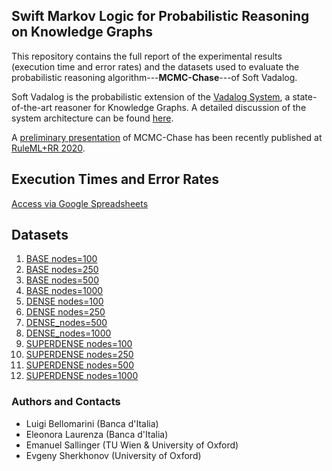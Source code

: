 ## Swift Markov Logic for Probabilistic Reasoning on Knowledge Graphs

This repository contains the full report of the experimental results (execution time and error rates) and the datasets used to evaluate the probabilistic reasoning algorithm---**MCMC-Chase**---of Soft Vadalog. 

Soft Vadalog is the probabilistic extension of the [Vadalog System](https://www.vldb.org/pvldb/vol11/p975-bellomarini.pdf), a state-of-the-art reasoner for Knowledge Graphs. A detailed discussion of the system architecture can be found [here](https://dl.acm.org/doi/abs/10.1016/j.is.2020.101528).

A [preliminary presentation](https://www.researchgate.net/publication/342600935_Reasoning_under_Uncertainty_in_Knowledge_Graphs) of MCMC-Chase has been recently published at [RuleML+RR 2020](https://2020.declarativeai.net/events/ruleml-rr). 

## Execution Times and Error Rates

[Access via Google Spreadsheets](https://docs.google.com/spreadsheets/d/1S7xl62_pePkwKfOvQ0g3u-ftftOO0Usez_fkgCzLR9c/edit?usp=sharing)


## Datasets

 1. [BASE nodes=100](https://github.com/luigibellomarini/TPLP/tree/main/datasets/BASE_n=100_p=0.2.csv)
 2. [BASE nodes=250](https://github.com/luigibellomarini/TPLP/tree/main/datasets/BASE_n=250_p=0.2.csv)
 3. [BASE nodes=500](https://github.com/luigibellomarini/TPLP/tree/main/datasets/BASE_n=500_p=0.2.csv)
 4. [BASE nodes=1000](https://github.com/luigibellomarini/TPLP/tree/main/datasets/BASE_n=1000_p=0.2.csv)
 5. [DENSE nodes=100](https://github.com/luigibellomarini/TPLP/tree/main/datasets/DENSE_n=100_p=0.5.csv)
 6. [DENSE nodes=250](https://github.com/luigibellomarini/TPLP/tree/main/datasets/DENSE_n=250_p=0.5.csv)
 7. [DENSE_nodes=500](https://github.com/luigibellomarini/TPLP/tree/main/datasets/DENSE_n=500_p=0.5.csv)
 8. [DENSE_nodes=1000](https://github.com/luigibellomarini/TPLP/tree/main/datasets/DENSE_n=1000_p=0.5.csv)
 9. [SUPERDENSE nodes=100](https://github.com/luigibellomarini/TPLP/tree/main/datasets/SUPERDENSE_n=100_p=0.7.csv)
 10. [SUPERDENSE nodes=250](https://github.com/luigibellomarini/TPLP/tree/main/datasets/SUPERDENSE_n=250_p=0.7.csv)
 11. [SUPERDENSE nodes=500](https://github.com/luigibellomarini/TPLP/tree/main/datasets/SUPERDENSE_n=500_p=0.7.csv)
 12. [SUPERDENSE nodes=1000](https://github.com/luigibellomarini/TPLP/tree/main/datasets/SUPERDENSE_n=1000_p=0.7.csv)

### Authors and Contacts

- Luigi Bellomarini (Banca d'Italia)
- Eleonora Laurenza (Banca d'Italia)
- Emanuel Sallinger (TU Wien & University of Oxford)
- Evgeny Sherkhonov (University of Oxford)
